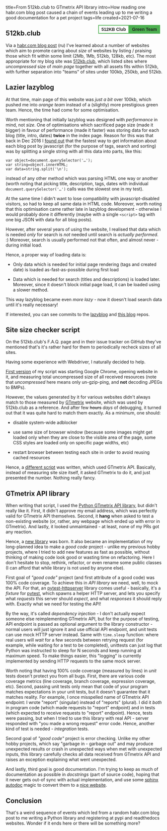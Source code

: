 title=From 512kb.club to GTmetrix API library
intro=How reading one habr.com blog post caused a chain of events leading up to me writing a good documentation for a pet project
tags=life
created=2021-07-16

<a class='kb-club' target='_blank' href='https://512kb.club/#:~:text=alexey.shpakovsky.ru' title='a proud member of the 512KB Club Green Team'><span class='kb-club-no-bg'>512KB Club</span><span class='kb-club-bg'>Green Team</span></a>

512kb.club
----------

Via a [habr.com blog post][habr] (ru) I've learned about a number of websites which aim to promote caring about _size_ of websites by listing / praising those which fit within some limit (2Mb, 1Mb, 512kb, 128kb, etc).
The most appropriate for my blog site was [512kb.club][], which listed sites where _uncompressed_ size of _main page_ together with all assets fits within 512kb, with further separation into "teams" of sites under 100kb, 250kb, and 512kb.

[habr]: https://habr.com/ru/company/ruvds/blog/566186/
[512kb.club]: https://512kb.club/


Lazier lazyblog
---------------

At that time, main page of this website was _just a bit_ over 100kb, which pushed me into _orange team_ instead of a (slightly) more prestigious green team.
Hence, the time had come for some optimisation.

Worth mentioning that initially lazyblog was designed with _performance_ in mind, not _size_.
One of optimisations which sacrificed page size (made it bigger) in favour of performance (made it faster) was storing data for each blog (title, intro, dates) **twice** in the index page.
Reason for this was that back in Dec 2016 I [found out][speed-comparison] that the fastest way to get information about each blog post by javascript (for the purpose of tags, search and sorting) was by splitting a single string with all this data into parts, like this:

	var object=document.querySelector('…');
	var string=object.innerHTML;
	var data=string.split('\n');

instead of any other method which was parsing HTML one way or another (worth noting that picking title, description, tags, dates with individual `document.querySelector('…')` calls was the slowest one in my test).

At the same time I didn't want to lose compatibility with javascript-disabled visitors, so had to keep all same data in HTML code.
Moreover, worth noting that this optimisation came rather late in lazyblog development - otherwise I would probably done it differently (maybe with a single `<script>` tag with one big JSON with data for all blog posts).

However, after several years of using the website, I realised that data which is needed _only_ for search is _not_ needed until search is _actually performed_. :)
Moreover, search is usually performed not that often, and almost never - during initial load.

Hence, a proper way of loading data is:

* Only data which is needed for initial page rendering (tags and created date) is loaded as-fast-as-possible during first load

* Data which is needed for search (titles and descriptions) is loaded later.
  Moreover, since it doesn't block initial page load, it can be loaded using a slower method.

This way lazyblog became even _more lazy_ - now it doesn't load search data until it's really necessary!

If interested, you can see commits to the [lazyblog][c1] and [this blog][c2] repos.

[speed-comparison]: https://github.com/Lex-2008/lazyblog/blob/ff8b6fc841677033f230ffe00b0cfae5ac527e69/script.js.bak
[c1]: https://github.com/Lex-2008/lazyblog/commit/3ede4928a00790d361aff1915da2143016d2a9f9
[c2]: https://github.com/Lex-2008/Lex-2008.github.io/commit/4af108aeef0fc54d4c08f569524dd3c9b9bb7e41


Site size checker script
------------------------

On the 512kb.club's F.A.Q. page and in their issue tracker on GitHub they've mentioned that's it's rather hard for them to periodically recheck sizes of all sites.

Having some experience with Webdriver, I naturally decided to help.

[First version][script1] of my script was starting Google Chrome, opening website in it, and measuring total uncompressed size of all received resources (note that _uncompressed_ here means only un-gzip-ping, and **not** decoding JPEGs to BMPs).

However, the values generated by it for various websites didn't always match to those measured by [GTmetrix][] website, which was used by 512kb.club as a reference.
And after few <s>hours</s> _days_ of debugging, it turned out that it was quite hard to match them exactly.
As a minimum, one should:

* disable system-wide adblocker

* use same size of browser window (because some images might get loaded only when they are close to the visible area of the page, some CSS styles are loaded only on specific page widths, etc)

* restart browser between testing each site in order to avoid reusing cached resources

Hence, a [different script][script2] was written, which used GTmetrix API.
Basically, instead of measuring site size itself, it asked GTmetrix to do it, and just presented the number.
Nothing really fancy.

[script1]: https://github.com/kevquirk/512kb.club/issues/386#issuecomment-886794495
[GTmetrix]: https://gtmetrix.com/
[script2]: https://github.com/kevquirk/512kb.club/blob/master/scripts/site_size_rechecker.py

GTmetrix API library
--------------------

When writing that script, I used the [Python GTmetrix API library][lib1], but didn't really like it.
First, it didn't approve my email address, which was perfectly valid for GTmetrix API themselves.
Second, it **hang** when asked to test a non-existing website
(or, rather, any webpage which ended up with error in GTmetrix).
And lastly, it looked unmaintained - at least, none of my PRs got any reaction.

Hence, a [new library][lib2] was born.
It also became an implementation of my long-planned idea to make a _good code_ project -
unlike my previous hobby projects, where I tried to add new features as fast as possible,
without thinking of making code look good or wasting time on refactoring.
Here I don't hesitate to stop, rethink, refactor, or even rename some public classes
(I can afford that while library is not used by anyone else).

First goal of _"good code"_ project (and first attribute of a good code) was 100% code coverage.
To achieve this in _API library_ we need, well, to mock the API.
For that, an [pytest-httpserver][] library comes useful -
basically, it's a _fixture_ for [pytest][],
which spawns a helper HTTP server, and lets you specify what _requests_ this server should _expect_,
and what _responses_ it should reply with.
Exactly what we need for testing the API!

By the way, it's called _dependency injection_ -
I don't actually expect someone else reimplementing GTmetrix API,
but for the purpose of testing, API endpoint is passed as optional argument to the library constructor -
normal users will just ignore it and use official API endpoint,
and unit tests can use mock HTTP server instead.
Same with `time.sleep` function:
where real users will _wait_ for a few seconds between retrying request
(for example, while waiting for a test to be completed),
unittests can just log that Python was instructed to sleep for N seconds and keep running at maximum speed.
To make things easier, this "logging" is currently implemented by sending HTTP requests to the same mock server.

Worth noting that having 100% code coverage (measured by lines) in _unit_ tests doesn't protect you from all bugs.
First, there are various code coverage metrics (line coverage, branch coverage, expression coverage, etc).
Second, passing unit tests only mean that code of your program matches expectations in your unit tests, but it doesn't guarantee that it matches reality.
For example, I once misspelled name of GTmetrix API endpoint: I wrote "report" (singular) instead of "reports" (plural).
I did it _both_ in program code (which made requests to "report" endpoint) and in tests (which expected to receive requests to "report" endpoint).
Hence, tests were passing, but when I tried to use this library with real API - server responded with "you made a wrong request" error code.
Hence, another kind of test is needed - _integration_ tests.

Second goal of _"good code"_ project is error checking.
Unlike my other hobby projects,
which say "garbage in - garbage out"
and may produce unexpected results or crash in unexpected ways when met with unexpected inputs,
this library carefully checks all data received from GTmetrix API and raises an exception explaining what went unexpected.

And lastly, third goal is good documentation.
I'm trying to keep as much of documentation as possible in _docstrings_
(part of source code), hoping that it never gets out-of sync with actual implementation,
and use some [sphinx autodoc][] magic to convert them to a [nice website][lib-docs].

[lib1]: https://github.com/aisayko/python-gtmetrix
[lib2]: https://github.com/Lex-2008/python-gtmetrix2
[pytest-httpserver]: https://pypi.org/project/pytest-httpserver/
[pytest]: https://docs.pytest.org/en/6.2.x/
[sphinx autodoc]: https://www.sphinx-doc.org/en/master/usage/extensions/autodoc.html
[lib-docs]: https://python-gtmetrix2.readthedocs.io/en/latest/?badge=latest

Conclusion
----------

That's a weird sequence of events which led from a random habr.com blog post to me writing a Python library and registering at pypi and readthedocs websites.
Wonder if it ends here or there will be something more?

<div>
<style>
.kb-club {
	float:right;
	margin: 1ex;
	text-decoration: none;
	color: #212121;
	font-weight: bold;
	font-family: sans-serif;
	transition: background, color .4s;
}
.kb-club:hover { background: rgb(200, 230, 201); }
.kb-club-bg,
.kb-club-no-bg {
	border: 2px solid #4caf50;
	padding: .25rem .5rem;
}
.kb-club-bg {
	background: #4caf50;
	color: #212121;
}
/*
@media (prefers-color-scheme: dark) {
	.kb-club { color: #ddd; }
	.kb-club:hover { color: black }
}
*/
</style>
</div>

